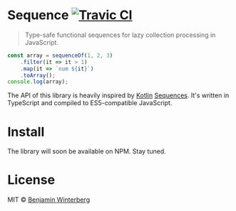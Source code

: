 # Sequence [![Travic CI](https://travis-ci.org/winterbe/sequence.svg?branch=master)](https://travis-ci.org/winterbe/sequence)

> Type-safe functional sequences for lazy collection processing in JavaScript.

```ts
const array = sequenceOf(1, 2, 3)
    .filter(it => it > 1)
    .map(it => `num ${it}`)
    .toArray();
console.log(array); 
```

The API of this library is heavily inspired by [Kotlin](https://kotlinlang.org/) [Sequences](https://kotlinlang.org/api/latest/jvm/stdlib/kotlin.sequences/-sequence/). It's written in TypeScript and compiled to ES5-compatible JavaScript.

# Install

The library will soon be available on NPM. Stay tuned.

# License

MIT © [Benjamin Winterberg](http://winterbe.com)